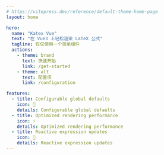 ```yaml
---
# https://vitepress.dev/reference/default-theme-home-page
layout: home

hero:
  name: "Katex Vue"
  text: "在 Vue3 上轻松渲染 LaTeX 公式"
  tagline: 仅仅使用一个简单组件
  actions:
    - theme: brand
      text: 快速开始
      link: /get-started
    - theme: alt
      text: 配置项
      link: /configuration

features:
  - title: Configurable global defaults
    icon: 🔧
    details: Configurable global defaults
  - title: Optimized rendering performance
    icon: ⚡️
    details: Optimized rendering performance
  - title: Reactive expression updates
    icon: 🔄
    details: Reactive expression updates
---
```


